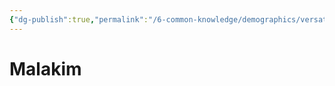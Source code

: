 ```yaml
---
{"dg-publish":true,"permalink":"/6-common-knowledge/demographics/versatile-heritages/mixed-lineage/malakim/malakim/"}
---
```


# Malakim


